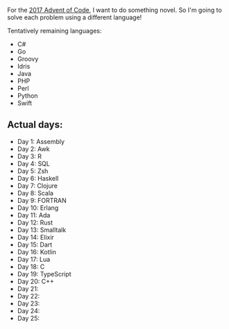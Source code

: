 For the [2017 Advent of Code](https://adventofcode.com/2017), I want to do something novel. So I'm going to solve each problem using a different language!

Tentatively remaining languages:
* C#
* Go
* Groovy
* Idris
* Java
* PHP
* Perl
* Python
* Swift

## Actual days:

* Day 1: Assembly
* Day 2: Awk
* Day 3: R
* Day 4: SQL
* Day 5: Zsh
* Day 6: Haskell
* Day 7: Clojure
* Day 8: Scala
* Day 9: FORTRAN
* Day 10: Erlang
* Day 11: Ada
* Day 12: Rust
* Day 13: Smalltalk
* Day 14: Elixir
* Day 15: Dart
* Day 16: Kotlin
* Day 17: Lua
* Day 18: C
* Day 19: TypeScript
* Day 20: C++
* Day 21:
* Day 22:
* Day 23:
* Day 24:
* Day 25:

